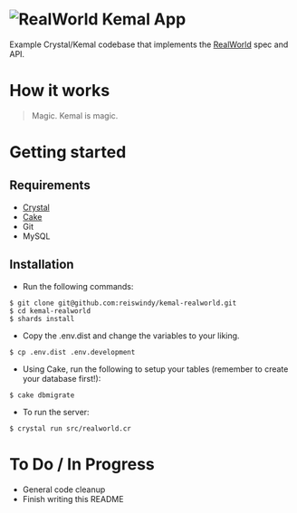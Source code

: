 # ![RealWorld Kemal App](logo.png)

Example Crystal/Kemal codebase that implements the [RealWorld](https://github.com/gothinkster/realworld-example-apps) spec and API.

# How it works

> Magic. Kemal is magic.

# Getting started

## Requirements
* [Crystal](https://crystal-lang.org/docs/installation/)
* [Cake](https://github.com/axvm/cake)
* Git
* MySQL

## Installation

* Run the following commands:
```
$ git clone git@github.com:reiswindy/kemal-realworld.git
$ cd kemal-realworld
$ shards install
``` 
* Copy the .env.dist and change the variables to your liking.
```
$ cp .env.dist .env.development
```
* Using Cake, run the following to setup your tables (remember to create your database first!):
```
$ cake dbmigrate
```
* To run the server:
```
$ crystal run src/realworld.cr
```

# To Do / In Progress

* General code cleanup
* Finish writing this README